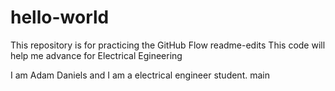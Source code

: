 # hello-world
This repository is for practicing the GitHub Flow
readme-edits
This code will help me advance for Electrical Egineering

I am Adam Daniels and I am a electrical engineer student.
 main
